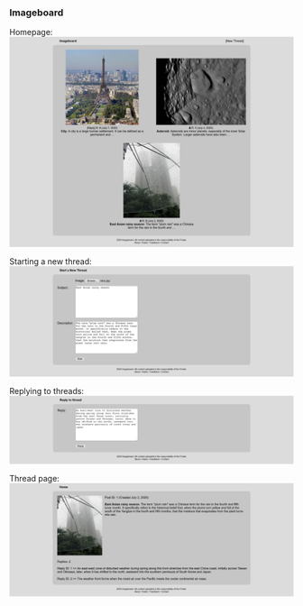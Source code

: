 ### Imageboard

Homepage:
![Homepage](media/imageboard/screenshots/homepage.jpg)

Starting a new thread:
![New thread creation interface](media/imageboard/screenshots/new_thread.jpg)

Replying to threads:
![Reply to thread interface](media/imageboard/screenshots/reply.jpg)

Thread page:
![Individual post page](media/imageboard/screenshots/post.jpg)